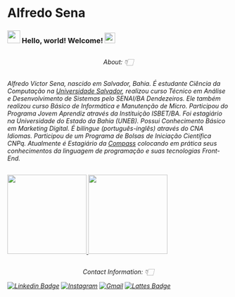 # Alfredo Sena

### <img src="https://github.com/TheDudeThatCode/TheDudeThatCode/blob/master/Assets/Hi.gif" width="29px"> Hello, world! Welcome!&nbsp;<img src="https://github.com/TheDudeThatCode/TheDudeThatCode/blob/master/Assets/Earth.gif" width="24px">

##
<div align="center">
    <em>About: 👇🏻</em>
</div>
<p>
	<em>
		<br>
		Alfredo Victor Sena, nascido em Salvador, Bahia. É estudante Ciência da Computação na <a href="https://www.unifacs.br/">Universidade Salvador</a>, realizou curso Técnico em Análise e Desenvolvimento de Sistemas pelo SENAI/BA Dendezeiros. Ele também realizou curso Básico de Informática e Manutenção de Micro. Participou do Programa Jovem Aprendiz através da Instituição ISBET/BA. Foi estagiário na Universidade do Estado da Bahia (UNEB). Possui Conhecimento Básico em Marketing Digital. É bilíngue (português-inglês) através do CNA Idiomas. Participou de um Programa de Bolsas de Iniciação Científica CNPq. Atualmente é Estagiário da <a href="https://compass.uol/pt/home/">Compass</a> colocando em prática seus conhecimentos da linguagem de programação e suas tecnologias Front-End.	
</p>

##
<div>
  <a href="https://github.com/avsena">
  <img height="180em" src="https://github-readme-stats.vercel.app/api?username=avsena&show_icons=true&theme=tokyonight&include_all_commits=true&count_private=true">
  <img height="180em" src="https://github-readme-stats.vercel.app/api/top-langs/?username=avsena&layout=compact&langs_count=9&theme=tokyonight">  
  </a>
</div>

##
<div align="center">
  <p>
    <em>Contact Information: 👇🏻</em>
  </p>
</div>

[![Linkedin Badge](https://img.shields.io/badge/LinkedIn-0077B5?style=for-the-badge&logo=linkedin&logoColor=white)](https://www.linkedin.com/in/alfredo-sena-5b6bb5186/) [![Instagram](https://img.shields.io/badge/Instagram-E4405F?style=for-the-badge&logo=instagram&logoColor=white)](https://www.instagram.com/alfredosenas/) [![Gmail](https://img.shields.io/badge/Gmail-D14836?style=for-the-badge&logo=gmail&logoColor=white)](mailto:avnssena@gmail.com) [![Lattes Badge](http://buscatextual.cnpq.br/buscatextual/images/titulo-sistema.png?style=for-the-badge&logo=linkedin&logoColor=white)](http://lattes.cnpq.br/5748754176601506/)
